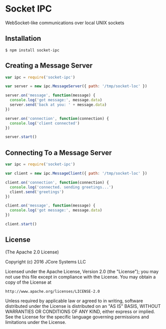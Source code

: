 # Socket IPC

WebSocket-like communications over local UNIX sockets

## Installation

```
$ npm install socket-ipc
```

## Creating a Message Server

```js
var ipc = require('socket-ipc')

var server = new ipc.MessageServer({ path: '/tmp/socket-loc' })

server.on('message', function(message) {
  console.log('got message:', message.data)
  server.send('back at you: ' + message.data)
})

server.on('connection', function(connection) {
  console.log('client connected')
})

server.start()
```

## Connecting To a Message Server

```js
var ipc = require('socket-ipc')

var client = new ipc.MessageClient({ path: '/tmp/socket-loc' })

client.on('connection', function(connection) {
  console.log('connected. sending greetings...')
  client.send('greetings')
})

client.on('message', function(message) {
  console.log('got message:', message.data)
})

client.start()
```

## License

(The Apache 2.0 License)

Copyright (c) 2016 JCore Systems LLC

Licensed under the Apache License, Version 2.0 (the "License");
you may not use this file except in compliance with the License.
You may obtain a copy of the License at

    http://www.apache.org/licenses/LICENSE-2.0

Unless required by applicable law or agreed to in writing, software
distributed under the License is distributed on an "AS IS" BASIS,
WITHOUT WARRANTIES OR CONDITIONS OF ANY KIND, either express or implied.
See the License for the specific language governing permissions and
limitations under the License.
